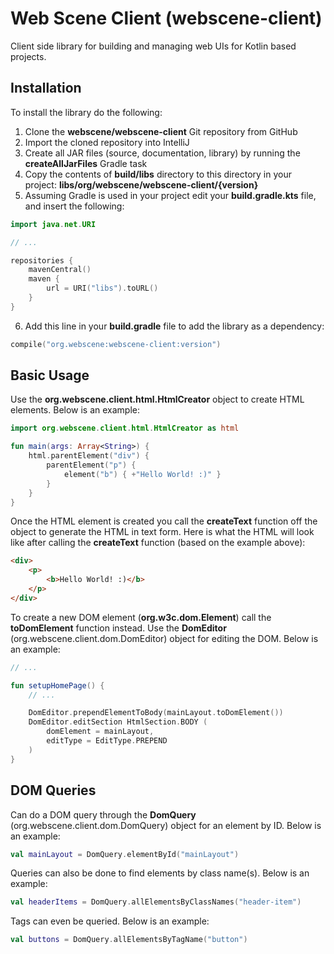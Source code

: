 # Web Scene Client (webscene-client)

Client side library for building and managing web UIs for Kotlin based projects.


## Installation

To install the library do the following:

1. Clone the **webscene/webscene-client** Git repository from GitHub
2. Import the cloned repository into IntelliJ
3. Create all JAR files (source, documentation, library) by running the **createAllJarFiles** Gradle task
4. Copy the contents of **build/libs** directory to this directory in your project: **libs/org/webscene/webscene-client/{version}**
5. Assuming Gradle is used in your project edit your **build.gradle.kts** file, and insert the following:

```kotlin
import java.net.URI

// ...

repositories {
    mavenCentral()
    maven {
        url = URI("libs").toURL()
    }
}
```

6. Add this line in your **build.gradle** file to add the library as a dependency:

```kotlin
compile("org.webscene:webscene-client:version")
```


## Basic Usage

Use the **org.webscene.client.html.HtmlCreator** object to create HTML elements. Below is an example:

```kotlin
import org.webscene.client.html.HtmlCreator as html

fun main(args: Array<String>) {
    html.parentElement("div") {
        parentElement("p") {
            element("b") { +"Hello World! :)" }
        }
    }
}
```


Once the HTML element is created you call the **createText** function off the object to generate the HTML in text form. Here is what the HTML will look like after calling the **createText** function (based on the example above):

```html
<div>
    <p>
        <b>Hello World! :)</b>
    </p>
</div>
```

To create a new DOM element (**org.w3c.dom.Element**) call the **toDomElement** function instead. Use the **DomEditor** (org.webscene.client.dom.DomEditor) object for editing the DOM. Below is an example:

```kotlin
// ...

fun setupHomePage() {
    // ...

    DomEditor.prependElementToBody(mainLayout.toDomElement())
    DomEditor.editSection HtmlSection.BODY (
        domElement = mainLayout, 
        editType = EditType.PREPEND
    )
}
```


## DOM Queries

Can do a DOM query through the **DomQuery** (org.webscene.client.dom.DomQuery) object for an element by ID. Below is an example:

```kotlin
val mainLayout = DomQuery.elementById("mainLayout")
```

Queries can also be done to find elements by class name(s). Below is an example:

```kotlin
val headerItems = DomQuery.allElementsByClassNames("header-item")
```

Tags can even be queried. Below is an example:

```kotlin
val buttons = DomQuery.allElementsByTagName("button")
```